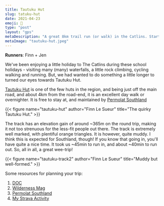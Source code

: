 ```yaml
---
title: Tautuku Hut
slug: tatuku-hut
date: 2021-04-23
emoji: 🏃
type: "post"
layout: "gps"
metaDescription: "A great 8km trail run (or walk) in the Catlins. Starting at the same carpark at Mclean Falls Walk it's easy to tick both off your list."
metaImage: "tautuku-hut.jpeg"
---
```


__Runners__: Finn + Jen

We've been enjoying a little holiday to The Catlins during these school holidays - visiting many (many) waterfalls,  a little rock climbing, cycling walking and running. But, we had wanted to do something a little longer to turned our eyes towards Tautuku Hut.

[Tautuku Hut](https://www.doc.govt.nz/parks-and-recreation/places-to-go/otago/places/catlins-coastal-area/things-to-do/tautuku-hut/) is one of the few huts in the region, and being just off the main road, and about 4km from the road-end, it is an excellent day walk or overnighter. It is free to stay at, and maintained by [Permolat Southland](https://permolatsouthland.nz/home/huts-and-tracks/hut-list/tautuku-hut/)

{{< figure name="tautuku-hut" author="Finn Le Sueur" title="The quirky Tautuku Hut." >}}

The track has an elevation gain of around \~365m on the round trip, making it not too strenuous for the less-fit people out there. The track is extremely well marked, with plentiful orange triangles. It is however, quite muddy. I think this is expected for Southland, though! If you know that going in, you'll have quite a nice time. It took us \~45min to run in, and about \~40min to run out. So, all in all, a great wee-trip!

{{< figure name="tautuku-track2" author="Finn Le Sueur" title="Muddy but well-formed." >}}

Some resources for planning your trip:

1. [DOC](https://www.doc.govt.nz/parks-and-recreation/places-to-go/otago/places/catlins-coastal-area/things-to-do/tautuku-hut/)
2. [Wilderness Mag](https://www.wildernessmag.co.nz/trip/tautuku-hut-catlins-conservation-park/)
3. [Permolat Southland](https://permolatsouthland.nz/home/huts-and-tracks/hut-list/tautuku-hut/)
4. [My Strava Activity](https://www.strava.com/activities/5175382936?share_sig=A8EB78441619141773&utm_medium=social&utm_source=ios_share)
